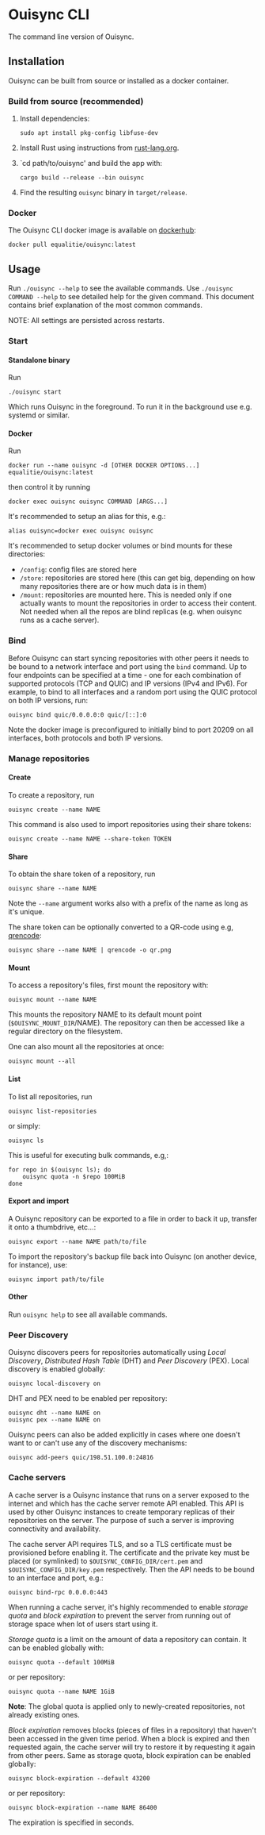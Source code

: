 # Ouisync CLI

The command line version of Ouisync.

## Installation

Ouisync can be built from source or installed as a docker container.

### Build from source (recommended)

1. Install dependencies:
   
    `sudo apt install pkg-config libfuse-dev`

2. Install Rust using instructions from [rust-lang.org](https://www.rust-lang.org/tools/install).
3. `cd path/to/ouisync' and build the app with:
   
    `cargo build --release --bin ouisync`

4. Find the resulting `ouisync` binary in `target/release`.

### Docker

The Ouisync CLI docker image is available on [dockerhub](https://hub.docker.com/r/equalitie/ouisync):

    docker pull equalitie/ouisync:latest

## Usage

Run `./ouisync --help` to see the available commands. Use `./ouisync COMMAND --help` to see detailed
help for the given command. This document contains brief explanation of the most common commands.

NOTE: All settings are persisted across restarts.

### Start

#### Standalone binary

Run

    ./ouisync start

Which runs Ouisync in the foreground. To run it in the background use e.g. systemd or similar.

#### Docker

Run

    docker run --name ouisync -d [OTHER DOCKER OPTIONS...] equalitie/ouisync:latest

then control it by running

    docker exec ouisync ouisync COMMAND [ARGS...]

It's recommended to setup an alias for this, e.g.:

    alias ouisync=docker exec ouisync ouisync

It's recommended to setup docker volumes or bind mounts for these directories:

- `/config`: config files are stored here
- `/store`: repositories are stored here (this can get big, depending on how many repositories there
  are or how much data is in them)
- `/mount`: repositories are mounted here. This is needed only if one actually wants to mount the
  repositories in order to access their content. Not needed when all the repos are blind replicas
  (e.g. when ouisync runs as a cache server).

### Bind

Before Ouisync can start syncing repositories with other peers it needs to be bound to a network
interface and port using the `bind` command. Up to four endpoints can be specified at a time - one
for each combination of supported protocols (TCP and QUIC) and IP versions (IPv4 and IPv6). For
example, to bind to all interfaces and a random port using the QUIC protocol on both IP versions,
run:

    ouisync bind quic/0.0.0.0:0 quic/[::]:0

Note the docker image is preconfigured to initially bind to port 20209 on all interfaces, both
protocols and both IP versions.

### Manage repositories

#### Create

To create a repository, run

    ouisync create --name NAME

This command is also used to import repositories using their share tokens:

    ouisync create --name NAME --share-token TOKEN

#### Share

To obtain the share token of a repository, run

    ouisync share --name NAME

Note the `--name` argument works also with a prefix of the name as long as it's unique.

The share token can be optionally converted to a QR-code using e.g, [qrencode](https://fukuchi.org/works/qrencode/):

    ouisync share --name NAME | qrencode -o qr.png

#### Mount

To access a repository's files, first mount the repository with:

    ouisync mount --name NAME

This mounts the repository NAME to its default mount point (`$OUISYNC_MOUNT_DIR`/NAME). The repository
can then be accessed like a regular directory on the filesystem.

One can also mount all the repositories at once:

    ouisync mount --all

#### List

To list all repositories, run

    ouisync list-repositories

or simply:

    ouisync ls

This is useful for executing bulk commands, e.g,:

    for repo in $(ouisync ls); do
        ouisync quota -n $repo 100MiB
    done

#### Export and import

A Ouisync repository can be exported to a file in order to back it up, transfer it onto a thumbdrive, etc...:

    ouisync export --name NAME path/to/file

To import the repository's backup file back into Ouisync (on another device, for instance), use:

    ouisync import path/to/file

#### Other

Run `ouisync help` to see all available commands.

### Peer Discovery

Ouisync discovers peers for repositories automatically using *Local Discovery*, *Distributed Hash Table*
(DHT) and *Peer Discovery* (PEX). Local discovery is enabled globally:

    ouisync local-discovery on

DHT and PEX need to be enabled per repository:

    ouisync dht --name NAME on
    ouisync pex --name NAME on

Ouisync peers can also be added explicitly in cases where one doesn't want to or can't use any of
the discovery mechanisms:

    ouisync add-peers quic/198.51.100.0:24816

### Cache servers

A cache server is a Ouisync instance that runs on a server exposed to the internet and which has the
cache server remote API enabled. This API is used by other Ouisync instances to create temporary
replicas of their repositories on the server. The purpose of such a server is improving connectivity
and availability.

The cache server API requires TLS, and so a TLS certificate must be provisioned before enabling it. The
certificate and the private key must be placed (or symlinked) to `$OUISYNC_CONFIG_DIR/cert.pem` and
`$OUISYNC_CONFIG_DIR/key.pem` respectively. Then the API needs to be bound to an interface and
port, e.g.:

    ouisync bind-rpc 0.0.0.0:443

When running a cache server, it's highly recommended to enable *storage quota* and *block
expiration* to prevent the server from running out of storage space when lot of users start using
it.

*Storage quota* is a limit on the amount of data a repository can contain. It can be enabled globally with:

    ouisync quota --default 100MiB

or per repository:

    ouisync quota --name NAME 1GiB

**Note**: The global quota is applied only to newly-created repositories, not already existing ones.

*Block expiration* removes blocks (pieces of files in a repository) that haven't been accessed in
 the given time period. When a block is expired and then requested again, the cache server will try
 to restore it by requesting it again from other peers. Same as storage quota, block expiration
 can be enabled globally:

    ouisync block-expiration --default 43200

or per repository:

    ouisync block-expiration --name NAME 86400

The expiration is specified in seconds.

